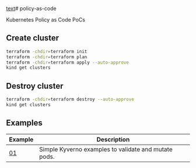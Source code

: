 [text](../argocd/resources)# policy-as-code

Kubernetes Policy as Code PoCs

## Create cluster

```bash
terraform -chdir=terraform init
terraform -chdir=terraform plan
terraform -chdir=terraform apply --auto-approve
kind get clusters
```

## Destroy cluster

```bash
terraform -chdir=terraform destroy --auto-approve
kind get clusters
```

## Examples

| Example | Description                                                                             |
|-----|---------------------------------------------------------------------------------------------|
| [01](./kyverno/kyverno-01/readme.md) | Simple Kyverno examples to validate and mutate pods.       |

